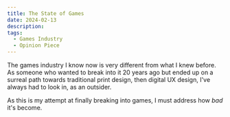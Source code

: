 ```yaml
---
title: The State of Games
date: 2024-02-13
description: 
tags:
  - Games Industry
  - Opinion Piece
---
```


The games industry I know now is very different from what I knew before. As someone who wanted to break into it 20 years ago but ended up on a surreal path towards traditional print design, then digital UX design, I've always had to look in, as an outsider.

As this is my attempt at finally breaking into games, I must address how *bad* it's become.